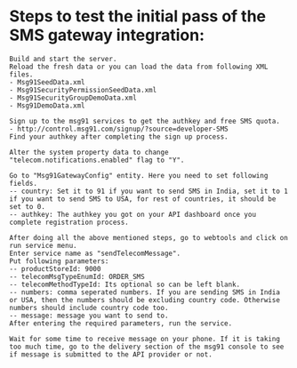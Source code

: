 # Steps to test the initial pass of the SMS gateway integration:

    Build and start the server.
    Reload the fresh data or you can load the data from following XML files.
    - Msg91SeedData.xml
    - Msg91SecurityPermissionSeedData.xml
    - Msg91SecurityGroupDemoData.xml
    - Msg91DemoData.xml

    Sign up to the msg91 services to get the authkey and free SMS quota.
    - http://control.msg91.com/signup/?source=developer-SMS
    Find your authkey after completing the sign up process.

    Alter the system property data to change "telecom.notifications.enabled" flag to "Y".

    Go to "Msg91GatewayConfig" entity. Here you need to set following fields.
    -- country: Set it to 91 if you want to send SMS in India, set it to 1 if you want to send SMS to USA, for rest of countries, it should be set to 0.
    -- authkey: The authkey you got on your API dashboard once you complete registration process.

    After doing all the above mentioned steps, go to webtools and click on run service menu.
    Enter service name as "sendTelecomMessage".
    Put following parameters:
    -- productStoreId: 9000
    -- telecomMsgTypeEnumId: ORDER_SMS
    -- telecomMethodTypeId: Its optional so can be left blank.
    -- numbers: comma seperated numbers. If you are sending SMS in India or USA, then the numbers should be excluding country code. Otherwise numbers should include country code too.
    -- message: message you want to send to.
    After entering the required parameters, run the service.

    Wait for some time to receive message on your phone. If it is taking too much time, go to the delivery section of the msg91 console to see if message is submitted to the API provider or not.